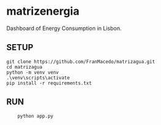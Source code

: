 # matrizenergia

Dashboard of Energy Consumption in Lisbon.

## SETUP

```
git clone https://github.com/FranMacedo/matrizagua.git
cd matrizagua
python -m venv venv
.\venv\scripts\activate
pip install -r requirements.txt
```

## RUN

```
	python app.py
```
